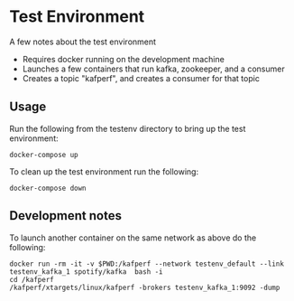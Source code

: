 # Test Environment

A few notes about the test environment

 - Requires docker running on the development machine
 - Launches a few containers that run kafka, zookeeper, and a consumer
 - Creates a topic "kafperf", and creates a consumer for that topic

## Usage

Run the following from the testenv directory to bring up the test environment:
  
    docker-compose up

To clean up the test environment run the following:

    docker-compose down

## Development notes

To launch another container on the same network as above do the following:

    docker run -rm -it -v $PWD:/kafperf --network testenv_default --link testenv_kafka_1 spotify/kafka  bash -i
    cd /kafperf
    /kafperf/xtargets/linux/kafperf -brokers testenv_kafka_1:9092 -dump
